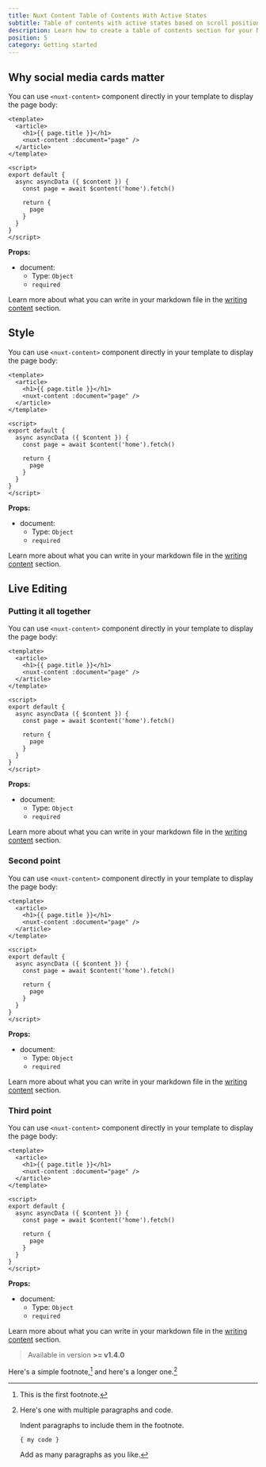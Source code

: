 ```yaml
---
title: Nuxt Content Table of Contents With Active States
subtitle: Table of contents with active states based on scroll position
description: Learn how to create a table of contents section for your Nuxt Content articles with active states based on scroll position
position: 5
category: Getting started
---
```


## Why social media cards matter

You can use `<nuxt-content>` component directly in your template to display the page body:

```vue
<template>
  <article>
    <h1>{{ page.title }}</h1>
    <nuxt-content :document="page" />
  </article>
</template>

<script>
export default {
  async asyncData ({ $content }) {
    const page = await $content('home').fetch()

    return {
      page
    }
  }
}
</script>
```


**Props:**
- document:
  - Type: `Object`
  - `required`

Learn more about what you can write in your markdown file in the [writing content](/writing#markdown) section.

## Style

You can use `<nuxt-content>` component directly in your template to display the page body:

```vue
<template>
  <article>
    <h1>{{ page.title }}</h1>
    <nuxt-content :document="page" />
  </article>
</template>

<script>
export default {
  async asyncData ({ $content }) {
    const page = await $content('home').fetch()

    return {
      page
    }
  }
}
</script>
```


**Props:**
- document:
  - Type: `Object`
  - `required`

Learn more about what you can write in your markdown file in the [writing content](/writing#markdown) section.

## Live Editing

### Putting it all together
You can use `<nuxt-content>` component directly in your template to display the page body:

```vue
<template>
  <article>
    <h1>{{ page.title }}</h1>
    <nuxt-content :document="page" />
  </article>
</template>

<script>
export default {
  async asyncData ({ $content }) {
    const page = await $content('home').fetch()

    return {
      page
    }
  }
}
</script>
```


**Props:**
- document:
  - Type: `Object`
  - `required`

Learn more about what you can write in your markdown file in the [writing content](/writing#markdown) section.
### Second point
You can use `<nuxt-content>` component directly in your template to display the page body:

```vue
<template>
  <article>
    <h1>{{ page.title }}</h1>
    <nuxt-content :document="page" />
  </article>
</template>

<script>
export default {
  async asyncData ({ $content }) {
    const page = await $content('home').fetch()

    return {
      page
    }
  }
}
</script>
```


**Props:**
- document:
  - Type: `Object`
  - `required`

Learn more about what you can write in your markdown file in the [writing content](/writing#markdown) section.
### Third point
You can use `<nuxt-content>` component directly in your template to display the page body:

```vue
<template>
  <article>
    <h1>{{ page.title }}</h1>
    <nuxt-content :document="page" />
  </article>
</template>

<script>
export default {
  async asyncData ({ $content }) {
    const page = await $content('home').fetch()

    return {
      page
    }
  }
}
</script>
```


**Props:**
- document:
  - Type: `Object`
  - `required`

Learn more about what you can write in your markdown file in the [writing content](/writing#markdown) section.
> Available in version **>= v1.4.0**

Here's a simple footnote,[^1] and here's a longer one.[^bignote]

[^1]: This is the first footnote.

[^bignote]: Here's one with multiple paragraphs and code.

    Indent paragraphs to include them in the footnote.

    `{ my code }`

    Add as many paragraphs as you like.